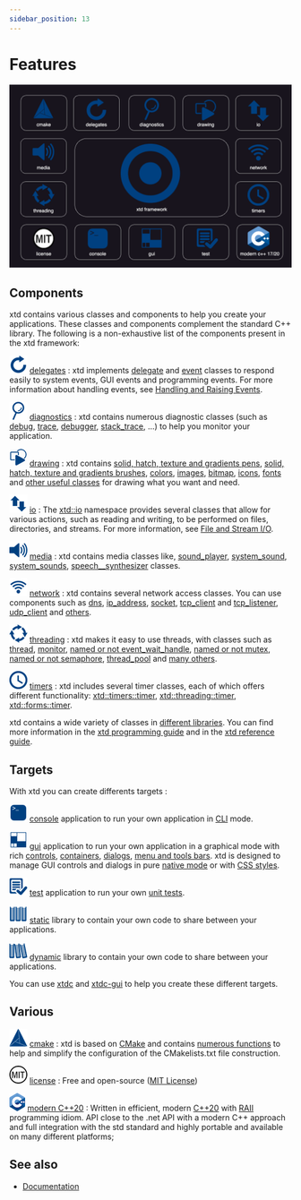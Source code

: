 ```yaml
---
sidebar_position: 13
---
```


# Features

[![features](/pictures/xtd_bento_dark.png)](https://github.com/gammasoft71/xtd/blob/master/docs/pictures/xtd_bento_dark.png)

## Components

xtd contains various classes and components to help you create your applications. These classes and components complement the standard C++ library.
The following is a non-exhaustive list of the components present in the xtd framework:

[![delegates](/pictures/xtd.delegates.png)](https://gammasoft71.github.io/xtd/reference_guides/latest/group__delegates.html)
[delegates](https://gammasoft71.github.io/xtd/reference_guides/latest/group__delegates.html) : xtd implements [delegate](https://gammasoft71.github.io/xtd/reference_guides/latest/classxtd_1_1delegate_3_01result__t_07arguments__t_8_8_8_08_4.html) and [event](https://gammasoft71.github.io/xtd/reference_guides/latest/classxtd_1_1event.html) classes to respond easily to system events, GUI events and programming events. For more information about handling events, see [Handling and Raising Events](/docs/documentation/Guides/xtd.core/Events/overview).

[![diagnostics](/pictures/xtd.diagnostics.png)](https://gammasoft71.github.io/xtd/reference_guides/latest/group__diagnostics.html)
[diagnostics](https://gammasoft71.github.io/xtd/reference_guides/latest/group__diagnostics.html) : xtd contains numerous diagnostic classes (such as [debug](https://gammasoft71.github.io/xtd/reference_guides/latest/classxtd_1_1diagnostics_1_1debug.html), [trace](https://gammasoft71.github.io/xtd/reference_guides/latest/classxtd_1_1diagnostics_1_1trace.html), [debugger](https://gammasoft71.github.io/xtd/reference_guides/latest/classxtd_1_1diagnostics_1_1debugger.html), [stack_trace](https://gammasoft71.github.io/xtd/reference_guides/latest/classxtd_1_1diagnostics_1_1stack__trace.html), ...) to help you monitor your application.

[![drawing](/pictures/xtd.drawing.png)](https://gammasoft71.github.io/xtd/reference_guides/latest/group__drawing.html)
[drawing](https://gammasoft71.github.io/xtd/reference_guides/latest/group__drawing.html) : xtd contains [solid, hatch, texture and gradients pens](https://gammasoft71.github.io/xtd/reference_guides/latest/classxtd_1_1drawing_1_1pen.html), [solid, hatch, texture and gradients brushes](https://gammasoft71.github.io/xtd/reference_guides/latest/classxtd_1_1drawing_1_1brush.html), [colors](https://gammasoft71.github.io/xtd/reference_guides/latest/_colors_page.html), [images](https://gammasoft71.github.io/xtd/reference_guides/latest/_images_appearances_page.html), [bitmap](https://gammasoft71.github.io/xtd/reference_guides/latest/classxtd_1_1drawing_1_1bitmap.html), [icons](https://gammasoft71.github.io/xtd/reference_guides/latest/classxtd_1_1drawing_1_1system__icons.html), [fonts](https://gammasoft71.github.io/xtd/reference_guides/latest/classxtd_1_1drawing_1_1system__fonts.html) and [other useful classes](https://gammasoft71.github.io/xtd/reference_guides/latest/group__drawing.html) for drawing what you want and need.

[![io](/pictures/xtd.io.png)](https://gammasoft71.github.io/xtd/reference_guides/latest/group__io.html)
[io](https://gammasoft71.github.io/xtd/reference_guides/latest/group__io.html) : The [xtd::io](https://gammasoft71.github.io/xtd/reference_guides/latest/namespacextd_1_1io.html) namespace provides several classes that allow for various actions, such as reading and writing, to be performed on files, directories, and streams. For more information, see [File and Stream I/O](/xtd/docs/documentation/Guides/xtd.core/Common%20I%3AO%20tasks/file_and_stream_io).

[![media](/pictures/xtd.media.png)](https://gammasoft71.github.io/xtd/reference_guides/latest/group__media.html)
[media](https://gammasoft71.github.io/xtd/reference_guides/latest/group__media.html) : xtd contains media classes like, [sound_player](https://gammasoft71.github.io/xtd/reference_guides/latest/classxtd_1_1media_1_1sound__player.html), [system_sound](https://gammasoft71.github.io/xtd/reference_guides/latest/classxtd_1_1media_1_1system__sound.html), [system_sounds](https://gammasoft71.github.io/xtd/reference_guides/latest/classxtd_1_1media_1_1system__sounds.html), [speech__synthesizer](https://gammasoft71.github.io/xtd/reference_guides/latest/classxtd_1_1speech_1_1synthesis_1_1speech__synthesizer.html) classes.

[![network](/pictures/xtd.net.png)](https://gammasoft71.github.io/xtd/reference_guides/latest/group__net.html)
[network](https://gammasoft71.github.io/xtd/reference_guides/latest/group__net.html) : xtd contains several network access classes. You can use components such as [dns](https://gammasoft71.github.io/xtd/reference_guides/latest/classxtd_1_1net_1_1dns.html), [ip_address](https://gammasoft71.github.io/xtd/reference_guides/latest/classxtd_1_1net_1_1ip__address.html), [socket](https://gammasoft71.github.io/xtd/reference_guides/latest/classxtd_1_1net_1_1sockets_1_1socket.html), [tcp_client](https://gammasoft71.github.io/xtd/reference_guides/latest/classxtd_1_1net_1_1sockets_1_1tcp__client.html) and [tcp_listener](https://gammasoft71.github.io/xtd/reference_guides/latest/classxtd_1_1net_1_1sockets_1_1tcp__listener.html), [udp_client](https://gammasoft71.github.io/xtd/reference_guides/latest/classxtd_1_1net_1_1sockets_1_1udp__client.html) and [others](https://gammasoft71.github.io/xtd/reference_guides/latest/namespacextd_1_1net.html).

[![threading](/pictures/xtd.threading.png)](https://gammasoft71.github.io/xtd/reference_guides/latest/group__threading.html)
[threading](https://gammasoft71.github.io/xtd/reference_guides/latest/group__threading.html) : xtd makes it easy to use threads, with classes such as [thread](https://gammasoft71.github.io/xtd/reference_guides/latest/classxtd_1_1threading_1_1thread.html), [monitor](https://gammasoft71.github.io/xtd/reference_guides/latest/classxtd_1_1threading_1_1monitor.html), [named or not event_wait_handle](https://gammasoft71.github.io/xtd/reference_guides/latest/classxtd_1_1threading_1_1event__wait__handle.html), [named or not mutex](https://gammasoft71.github.io/xtd/reference_guides/latest/classxtd_1_1threading_1_1mutex.html), [named or not semaphore](https://gammasoft71.github.io/xtd/reference_guides/latest/classxtd_1_1threading_1_1semaphore.html), [thread_pool](https://gammasoft71.github.io/xtd/reference_guides/latest/classxtd_1_1threading_1_1thread__pool.html) and [many others](https://gammasoft71.github.io/xtd/reference_guides/latest/namespacextd_1_1threading.html).

[![timers](/pictures/xtd.timers.png)](https://gammasoft71.github.io/xtd/reference_guides/latest/group__timers.html)
[timers](https://gammasoft71.github.io/xtd/reference_guides/latest/group__timers.html) : xtd includes several timer classes, each of which offers different functionality: [xtd::timers::timer](https://gammasoft71.github.io/xtd/reference_guides/latest/classxtd_1_1timers_1_1timer.html), [xtd::threading::timer](https://gammasoft71.github.io/xtd/reference_guides/latest/classxtd_1_1threading_1_1timer.html), [xtd::forms::timer](https://gammasoft71.github.io/xtd/reference_guides/latest/classxtd_1_1forms_1_1timer.html).

xtd contains a wide variety of classes in [different libraries](/docs/documentation/Guides/Overview/Libraries/hierarchy). 
You can find more information in the [xtd programming guide](/docs/documentation/Guides) and in the [xtd reference guide](https://gammasoft71.github.io/xtd/reference_guides/latest/index.html).

## Targets

With xtd you can create differents targets :

[![console](/pictures/xtd.console.png)](https://gammasoft71.github.io/xtd/reference_guides/latest/classxtd_1_1console.html)
[console](https://gammasoft71.github.io/xtd/reference_guides/latest/classxtd_1_1console.html) application to run your own application in [CLI](https://gammasoft71.github.io/xtd/reference_guides/latest/classxtd_1_1console.html) mode.

[![forms](/pictures/xtd.forms.png)](https://gammasoft71.github.io/xtd/reference_guides/latest/group__xtd__forms.html)
[gui](https://gammasoft71.github.io/xtd/reference_guides/latest/group__xtd__forms.html) application to run your own application in a graphical mode with rich [controls](https://gammasoft71.github.io/xtd/reference_guides/latest/_controls_appearances_page.html), [containers](https://gammasoft71.github.io/xtd/reference_guides/latest/_conatiners_appearances_page.html), [dialogs](https://gammasoft71.github.io/xtd/reference_guides/latest/_dialogs_appearances_page.html), [menu and tools bars](https://gammasoft71.github.io/xtd/reference_guides/latest/_menus_and_toolbars_appearances_page.html).
xtd is designed to manage GUI controls and dialogs in pure [native mode](/docs/documentation/Guides/xtd.forms/Overview/control_appearance) or with [CSS styles](/docs/documentation/Guides/xtd.forms/Style%20sheets/style_sheets_overview).

[![tunit](/pictures/xtd.tunit.png)](https://gammasoft71.github.io/xtd/reference_guides/latest/group__xtd__tunit.html)
[test](https://gammasoft71.github.io/xtd/reference_guides/latest/group__xtd__tunit.html) application to run your own [unit tests](https://gammasoft71.github.io/xtd/reference_guides/latest/group__tunit.html).

[![staticlib](/pictures/xtd.staticlib.png)](https://gammasoft71.github.io/xtd/reference_guides/latest/_c_make_commands.html#TargetTypeSubSection)
[static](https://gammasoft71.github.io/xtd/reference_guides/latest/_c_make_commands.html#TargetTypeSubSection) library to contain your own code to share between your applications.

[![sharedlib](/pictures/xtd.sharedlib.png)](https://gammasoft71.github.io/xtd/reference_guides/latest/_c_make_commands.html#TargetTypeSubSection)
[dynamic](https://gammasoft71.github.io/xtd/reference_guides/latest/_c_make_commands.html#TargetTypeSubSection) library to contain your own code to share between your applications.

You can use [xtdc](https://github.com/gammasoft71/xtd/blob/master/tools/xtdc/README.md) and [xtdc-gui](https://github.com/gammasoft71/xtd/blob/master/tools/xtdc-gui/README.md) to help you create these different targets.

## Various

[![cmake](/pictures/xtd.cmake.png)](https://gammasoft71.github.io/xtd/reference_guides/latest/_c_make_commands.html)
[cmake](https://gammasoft71.github.io/xtd/reference_guides/latest/_c_make_commands.html) : xtd is based on [CMake](https://cmake.org) and contains [numerous functions](https://gammasoft71.github.io/xtd/reference_guides/latest/_c_make_commands.html) to help and simplify the configuration of the CMakelists.txt file construction.

[![license](/pictures/xtd.license.png)](/docs/documentation/license)
[license](/docs/documentation/license) : Free and open-source ([MIT License](https://opensource.org/licenses/MIT))

[![cpp](/pictures/xtd.cpp.png)](https://en.cppreference.com/w/)
[modern C++20](https://en.cppreference.com/w/) : 
Written in efficient, modern [C++20](https://en.cppreference.com/w/) with [RAII](https://en.cppreference.com/w/cpp/language/raii) programming idiom. API close to the .net API with a modern C++ approach and full integration with the std standard and highly portable and available on many different platforms;

## See also

- [Documentation](/docs/documentation)
